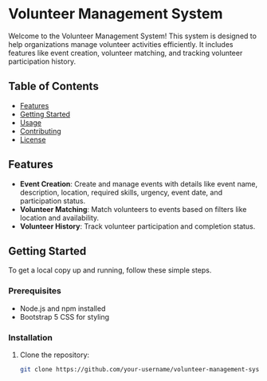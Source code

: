 # Volunteer Management System

Welcome to the Volunteer Management System! This system is designed to help organizations manage volunteer activities efficiently. It includes features like event creation, volunteer matching, and tracking volunteer participation history.

## Table of Contents
- [Features](#features)
- [Getting Started](#getting-started)
- [Usage](#usage)
- [Contributing](#contributing)
- [License](#license)

## Features
- **Event Creation**: Create and manage events with details like event name, description, location, required skills, urgency, event date, and participation status.
- **Volunteer Matching**: Match volunteers to events based on filters like location and availability.
- **Volunteer History**: Track volunteer participation and completion status.

## Getting Started
To get a local copy up and running, follow these simple steps.

### Prerequisites
- Node.js and npm installed
- Bootstrap 5 CSS for styling

### Installation
1. Clone the repository:
   ```bash
   git clone https://github.com/your-username/volunteer-management-system.git
